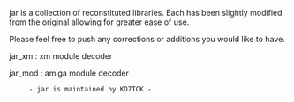jar is a collection of reconstituted libraries. Each has been slightly modified from the original allowing for greater ease of use.

Please feel free to push any corrections or additions you would like to have.

jar_xm    :    xm module decoder

jar_mod   :    amiga module decoder



         - jar is maintained by KD7TCK -